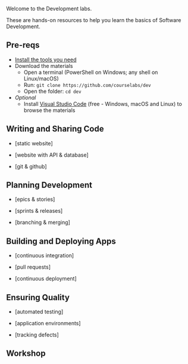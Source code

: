 Welcome to the Development labs.

These are hands-on resources to help you learn the basics of Software Development.

## Pre-reqs

 - [Install the tools you need](./setup/README.md) 
 - Download the materials
    - Open a terminal (PowerShell on Windows; any shell on Linux/macOS) 
    - Run: `git clone https://github.com/courselabs/dev`
     - Open the folder: `cd dev`
- _Optional_
    - Install [Visual Studio Code](https://code.visualstudio.com) (free - Windows, macOS and Linux) to browse the materials

## Writing and Sharing Code

- [static website]

- [website with API & database]

- [git & github]

## Planning Development

- [epics & stories]

- [sprints & releases]

- [branching & merging]

## Building and Deploying Apps

- [continuous integration]

- [pull requests]

- [continuous deployment]


## Ensuring Quality

- [automated testing]

- [application environments]

- [tracking defects]


## Workshop
